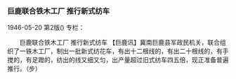 ### 巨鹿联合铁木工厂  推行新式纺车

1946-05-20
第2版()
专栏：

　　巨鹿联合铁木工厂
    推行新式纺车
    【巨鹿讯】冀南巨鹿县军政民机关，联合组织了一铁木工厂，制出一批新式纺花车，有出十二根线的，有出二十根线的，有手搅的，有足蹬的，纺出的线又细又匀，出产量超过旧式纺车四五倍，现正准备普遍推行。（步）
